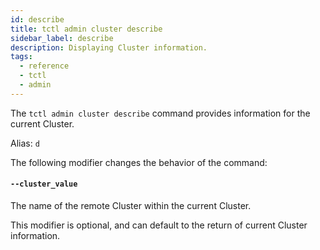 ```yaml
---
id: describe
title: tctl admin cluster describe
sidebar_label: describe
description: Displaying Cluster information.
tags:
  - reference
  - tctl
  - admin
---
```


The `tctl admin cluster describe` command provides information for the current Cluster.

Alias: `d`

The following modifier changes the behavior of the command:

#### `--cluster_value`

The name of the remote Cluster within the current Cluster.

This modifier is optional, and can default to the return of current Cluster information.
